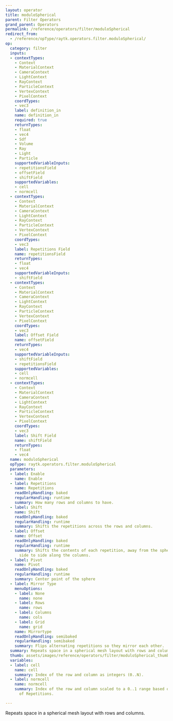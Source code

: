```yaml
---
layout: operator
title: moduloSpherical
parent: Filter Operators
grand_parent: Operators
permalink: /reference/operators/filter/moduloSpherical
redirect_from:
  - /reference/opType/raytk.operators.filter.moduloSpherical/
op:
  category: filter
  inputs:
  - contextTypes:
    - Context
    - MaterialContext
    - CameraContext
    - LightContext
    - RayContext
    - ParticleContext
    - VertexContext
    - PixelContext
    coordTypes:
    - vec3
    label: definition_in
    name: definition_in
    required: true
    returnTypes:
    - float
    - vec4
    - Sdf
    - Volume
    - Ray
    - Light
    - Particle
    supportedVariableInputs:
    - repetitionsField
    - offsetField
    - shiftField
    supportedVariables:
    - cell
    - normcell
  - contextTypes:
    - Context
    - MaterialContext
    - CameraContext
    - LightContext
    - RayContext
    - ParticleContext
    - VertexContext
    - PixelContext
    coordTypes:
    - vec3
    label: Repetitions Field
    name: repetitionsField
    returnTypes:
    - float
    - vec4
    supportedVariableInputs:
    - shiftField
  - contextTypes:
    - Context
    - MaterialContext
    - CameraContext
    - LightContext
    - RayContext
    - ParticleContext
    - VertexContext
    - PixelContext
    coordTypes:
    - vec3
    label: Offset Field
    name: offsetField
    returnTypes:
    - vec4
    supportedVariableInputs:
    - shiftField
    - repetitionsField
    supportedVariables:
    - cell
    - normcell
  - contextTypes:
    - Context
    - MaterialContext
    - CameraContext
    - LightContext
    - RayContext
    - ParticleContext
    - VertexContext
    - PixelContext
    coordTypes:
    - vec3
    label: Shift Field
    name: shiftField
    returnTypes:
    - float
    - vec4
  name: moduloSpherical
  opType: raytk.operators.filter.moduloSpherical
  parameters:
  - label: Enable
    name: Enable
  - label: Repetitions
    name: Repetitions
    readOnlyHandling: baked
    regularHandling: runtime
    summary: How many rows and columns to have.
  - label: Shift
    name: Shift
    readOnlyHandling: baked
    regularHandling: runtime
    summary: Shifts the repetitions across the rows and columns.
  - label: Offset
    name: Offset
    readOnlyHandling: baked
    regularHandling: runtime
    summary: Shifts the contents of each repetition, away from the sphere center or
      side to side along the columns.
  - label: Pivot
    name: Pivot
    readOnlyHandling: baked
    regularHandling: runtime
    summary: Center point of the sphere
  - label: Mirror Type
    menuOptions:
    - label: None
      name: none
    - label: Rows
      name: rows
    - label: Columns
      name: cols
    - label: Grid
      name: grid
    name: Mirrortype
    readOnlyHandling: semibaked
    regularHandling: semibaked
    summary: Flips alternating repetitions so they mirror each other.
  summary: Repeats space in a spherical mesh layout with rows and columns.
  thumb: assets/images/reference/operators/filter/moduloSpherical_thumb.png
  variables:
  - label: cell
    name: cell
    summary: Index of the row and column as integers (0..N).
  - label: normcell
    name: normcell
    summary: Index of the row and column scaled to a 0..1 range based on the number
      of Repetitions.

---
```



Repeats space in a spherical mesh layout with rows and columns.